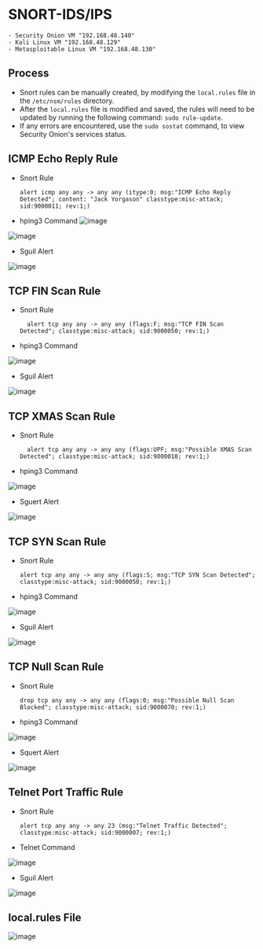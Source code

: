 # SNORT-IDS/IPS
 
    - Security Onion VM "192.168.48.140"
    - Kali Linux VM "192.168.48.129"
    - Metasploitable Linux VM "192.168.48.130"


## Process
 - Snort rules can be manually created, by modifying the `local.rules` file in the `/etc/nsm/rules` directory.
 - After the `local.rules` file is modified and saved, the rules will need to be updated by running the following command: `sudo rule-update`.
 - If any errors are encountered, use the `sudo sostat` command, to view Security Onion's services status.


## ICMP Echo Reply Rule

- Snort Rule
  ```snort
  alert icmp any any -> any any (itype:0; msg:"ICMP Echo Reply Detected"; content: "Jack Yorgason" classtype:misc-attack; sid:9000011; rev:1;)
- hping3 Command
![image](https://github.com/user-attachments/assets/4eba27e6-424e-4bcf-817b-678d40f2bbff)

![image](https://github.com/user-attachments/assets/abdf9ee4-ba45-47dc-b679-6fec389049be)

  
- Sguil Alert

![image](https://github.com/user-attachments/assets/d202c9d7-881f-4248-b759-4bf993e2f0b3)


## TCP FIN Scan Rule

- Snort Rule
  ```snort
    alert tcp any any -> any any (flags:F; msg:"TCP FIN Scan Detected"; classtype:misc-attack; sid:9000050; rev:1;)
- hping3 Command

![image](https://github.com/user-attachments/assets/a1d02900-7643-4f64-b32e-af41a47b6c21)


- Sguil Alert

![image](https://github.com/user-attachments/assets/d329343f-c80c-460b-86db-1cc243329370)


## TCP XMAS Scan Rule

- Snort Rule
  ```snort
    alert tcp any any -> any any (flags:UPF; msg:"Possible XMAS Scan Detected"; classtype:misc-attack; sid:9000010; rev:1;)
- hping3 Command

![image](https://github.com/user-attachments/assets/960184b6-dfe7-491f-a1a5-1f171b0f2616)

  
- Sguert Alert

![image](https://github.com/user-attachments/assets/c1bd2f1e-d3b6-4a97-8044-86a3fbba72a0)


## TCP SYN Scan Rule

- Snort Rule
  ```snort
  alert tcp any any -> any any (flags:S; msg:"TCP SYN Scan Detected"; classtype:misc-attack; sid:9000050; rev:1;)
- hping3 Command

![image](https://github.com/user-attachments/assets/c68075f0-ea74-4ad9-8e99-eec967d5d0c3)

  
- Sguil Alert

![image](https://github.com/user-attachments/assets/e08c1a20-20b1-4676-b32b-a9c0b43235d9)


## TCP Null Scan Rule

- Snort Rule
  ```snort
  drop tcp any any -> any any (flags:0; msg:"Possible Null Scan Blocked"; classtype:misc-attack; sid:9000070; rev:1;)
- hping3 Command

![image](https://github.com/user-attachments/assets/5546b732-9cfd-4dd7-a077-57cf1d2b5151)

  
- Squert Alert

![image](https://github.com/user-attachments/assets/4d75cd0b-f23e-46cb-9b41-5458f9d99a27)


## Telnet Port Traffic Rule

- Snort Rule
  ```snort
  alert tcp any any -> any 23 (msg:"Telnet Traffic Detected"; classtype:misc-attack; sid:9000007; rev:1;)
- Telnet Command

![image](https://github.com/user-attachments/assets/b04f893e-dcad-4986-bb4b-70d6e554e2d6)

  
- Sguil Alert

![image](https://github.com/user-attachments/assets/32b1400e-f9f8-426f-a1b6-d5a25905a20a)


## local.rules File

![image](https://github.com/user-attachments/assets/e740e261-740f-44b0-a4d8-bf0ac46a0698)



